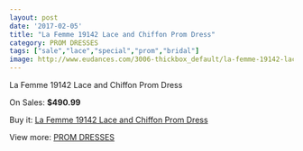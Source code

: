 ```yaml
---
layout: post
date: '2017-02-05'
title: "La Femme 19142 Lace and Chiffon Prom Dress"
category: PROM DRESSES
tags: ["sale","lace","special","prom","bridal"]
image: http://www.eudances.com/3006-thickbox_default/la-femme-19142-lace-and-chiffon-prom-dress.jpg
---
```

La Femme 19142 Lace and Chiffon Prom Dress

On Sales: **$490.99**
<a href="https://www.eudances.com/en/prom-dresses/1041-la-femme-19142-lace-and-chiffon-prom-dress.html"><amp-img layout="responsive" width="600" height="600" src="//www.eudances.com/3006-thickbox_default/la-femme-19142-lace-and-chiffon-prom-dress.jpg" alt="La Femme 19142 Lace and Chiffon Prom Dress 0" /></a>
<a href="https://www.eudances.com/en/prom-dresses/1041-la-femme-19142-lace-and-chiffon-prom-dress.html"><amp-img layout="responsive" width="600" height="600" src="//www.eudances.com/3009-thickbox_default/la-femme-19142-lace-and-chiffon-prom-dress.jpg" alt="La Femme 19142 Lace and Chiffon Prom Dress 1" /></a>
<a href="https://www.eudances.com/en/prom-dresses/1041-la-femme-19142-lace-and-chiffon-prom-dress.html"><amp-img layout="responsive" width="600" height="600" src="//www.eudances.com/3008-thickbox_default/la-femme-19142-lace-and-chiffon-prom-dress.jpg" alt="La Femme 19142 Lace and Chiffon Prom Dress 2" /></a>
<a href="https://www.eudances.com/en/prom-dresses/1041-la-femme-19142-lace-and-chiffon-prom-dress.html"><amp-img layout="responsive" width="600" height="600" src="//www.eudances.com/3007-thickbox_default/la-femme-19142-lace-and-chiffon-prom-dress.jpg" alt="La Femme 19142 Lace and Chiffon Prom Dress 3" /></a>

Buy it: [La Femme 19142 Lace and Chiffon Prom Dress](https://www.eudances.com/en/prom-dresses/1041-la-femme-19142-lace-and-chiffon-prom-dress.html "La Femme 19142 Lace and Chiffon Prom Dress")

View more: [PROM DRESSES](https://www.eudances.com/en/13-prom-dresses "PROM DRESSES")